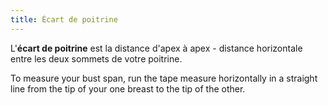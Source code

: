 ```yaml
---
title: Écart de poitrine
---
```


L'**écart de poitrine** est la distance d'apex à apex - distance horizontale entre les deux sommets de votre poitrine.

To measure your bust span, run the tape measure horizontally in a straight line from the tip of your one breast to the tip of the other.
<MeasieImage />

